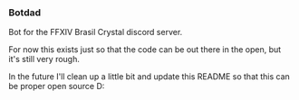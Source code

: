 ### Botdad

Bot for the FFXIV Brasil Crystal discord server.

For now this exists just so that the code can be out there in the open, but it's still very rough.

In the future I'll clean up a little bit and update this README so that this can be proper open source D:
